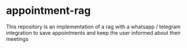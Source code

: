 # appointment-rag
This repository is an implementation of a rag with a whatsapp / telegram integration to save appointments and keep the user informed about their meetings
